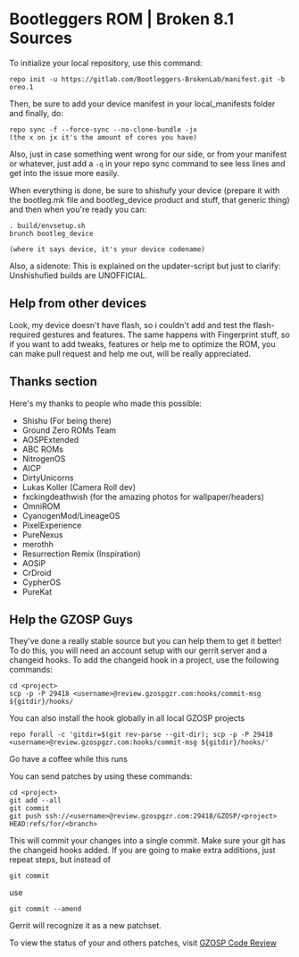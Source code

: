 Bootleggers ROM | Broken 8.1 Sources
========

To initialize your local repository, use this command:

	repo init -u https://gitlab.com/Bootleggers-BrokenLab/manifest.git -b oreo.1

Then, be sure to add your device manifest in your local_manifests folder and finally, do:

	repo sync -f --force-sync --no-clone-bundle -jx
	(the x on jx it's the amount of cores you have)

Also, just in case something went wrong for our side, or from your manifest or whatever, just add a `-q` in your repo sync command to see less lines and get into the issue more easily.

When everything is done, be sure to shishufy your device (prepare it with the bootleg.mk file and bootleg_device product and stuff, that generic thing) and then when you're ready you can:

	. build/envsetup.sh
	brunch bootleg_device
	
	(where it says device, it's your device codename)

Also, a sidenote: This is explained on the updater-script but just to clarify: Unshishufied builds are UNOFFICIAL.


Help from other devices
-----------------------

Look, my device doesn't have flash, so i couldn't add and test the flash-required gestures and features. The same happens with Fingerprint stuff, so if you want to add tweaks, features or help me to optimize the ROM, you can make pull request and help me out, will be really appreciated.


Thanks section
--------------
Here's my thanks to people who made this possible:

* Shishu (For being there)
* Ground Zero ROMs Team
* AOSPExtended
* ABC ROMs
* NitrogenOS
* AICP
* DirtyUnicorns
* Lukas Koller (Camera Roll dev)
* fxckingdeathwish (for the amazing photos for wallpaper/headers)
* OmniROM
* CyanogenMod/LineageOS
* PixelExperience
* PureNexus
* merothh
* Resurrection Remix (Inspiration)
* AOSiP
* CrDroid
* CypherOS
* PureKat

Help the GZOSP Guys
-------------------

They've done a really stable source but you can help them to get it better!
To do this, you will need an account setup with our gerrit server and a changeid hooks.
To add the changeid hook in a project, use the following commands:

	cd <project>
	scp -p -P 29418 <username>@review.gzospgzr.com:hooks/commit-msg ${gitdir}/hooks/

You can also install the hook globally in all local GZOSP projects

	repo forall -c 'gitdir=$(git rev-parse --git-dir); scp -p -P 29418 <username>@review.gzospgzr.com:hooks/commit-msg ${gitdir}/hooks/'

Go have a coffee while this runs

You can send patches by using these commands:

    cd <project>
    git add --all
    git commit
    git push ssh://<username>@review.gzospgzr.com:29418/GZOSP/<project> HEAD:refs/for/<branch>

This will commit your changes into a single commit.
Make sure your git has the changeid hooks added.
If you are going to make extra additions, just repeat steps, but instead of

	git commit

use

	git commit --amend

Gerrit will recognize it as a new patchset.

To view the status of your and others patches, visit [GZOSP Code Review](http://review.gzospgzr.com)
